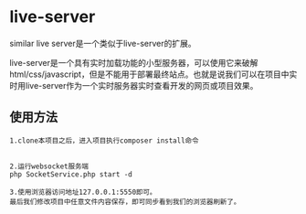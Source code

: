# live-server
similar live server是一个类似于live-server的扩展。

live-server是一个具有实时加载功能的小型服务器，可以使用它来破解html/css/javascript，但是不能用于部署最终站点。也就是说我们可以在项目中实时用live-server作为一个实时服务器实时查看开发的网页或项目效果。

使用方法
------------	
	1.clone本项目之后，进入项目执行composer install命令


	2.运行websocket服务端
	php SocketService.php start -d
	
	3.使用浏览器访问地址127.0.0.1:5550即可。
	最后我们修改项目中任意文件内容保存，即可同步看到我们的浏览器刷新了。
